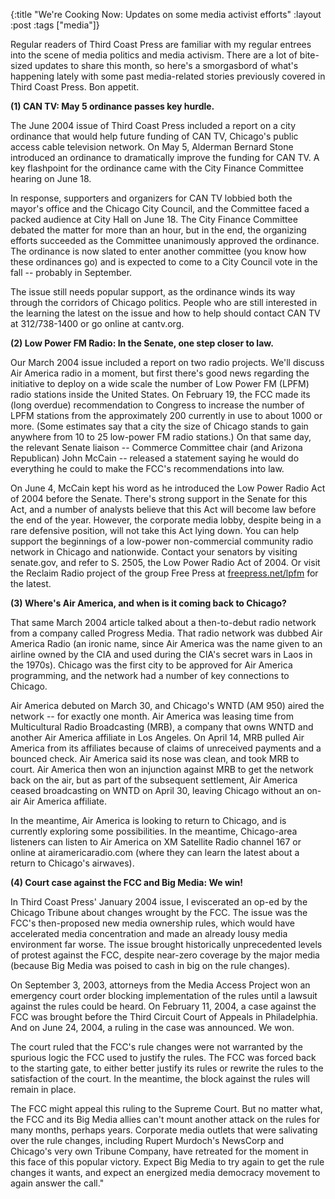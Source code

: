 {:title "We're Cooking Now: Updates on some media activist efforts"
:layout :post
:tags  ["media"]}

Regular readers of Third Coast Press are familiar with my regular entrees into
the scene of media politics and media activism. There are a lot of bite-sized
updates to share this month, so here's a smorgasbord of what's happening
lately with some past media-related stories previously covered in Third Coast
Press. Bon appetit.  
  
**(1) CAN TV: May 5 ordinance passes key hurdle.**   
  
The June 2004 issue of Third Coast Press included a report on a city ordinance
that would help future funding of CAN TV, Chicago's public access cable
television network. On May 5, Alderman Bernard Stone introduced an ordinance
to dramatically improve the funding for CAN TV. A key flashpoint for the
ordinance came with the City Finance Committee hearing on June 18.  
  
In response, supporters and organizers for CAN TV lobbied both the mayor's
office and the Chicago City Council, and the Committee faced a packed audience
at City Hall on June 18. The City Finance Committee debated the matter for
more than an hour, but in the end, the organizing efforts succeeded as the
Committee unanimously approved the ordinance. The ordinance is now slated to
enter another committee (you know how these ordinances go) and is expected to
come to a City Council vote in the fall -- probably in September.  
  
The issue still needs popular support, as the ordinance winds its way through
the corridors of Chicago politics. People who are still interested in the
learning the latest on the issue and how to help should contact CAN TV at
312/738-1400 or go online at cantv.org.  
  
**(2) Low Power FM Radio: In the Senate, one step closer to law.**   
  
Our March 2004 issue included a report on two radio projects. We'll discuss
Air America radio in a moment, but first there's good news regarding the
initiative to deploy on a wide scale the number of Low Power FM (LPFM) radio
stations inside the United States. On February 19, the FCC made its (long
overdue) recommendation to Congress to increase the number of LPFM stations
from the approximately 200 currently in use to about 1000 or more. (Some
estimates say that a city the size of Chicago stands to gain anywhere from 10
to 25 low-power FM radio stations.) On that same day, the relevant Senate
liaison -- Commerce Committee chair (and Arizona Republican) John McCain --
released a statement saying he would do everything he could to make the FCC's
recommendations into law.  
  
On June 4, McCain kept his word as he introduced the Low Power Radio Act of
2004 before the Senate. There's strong support in the Senate for this Act, and
a number of analysts believe that this Act will become law before the end of
the year. However, the corporate media lobby, despite being in a rare
defensive position, will not take this Act lying down. You can help support
the beginnings of a low-power non-commercial community radio network in
Chicago and nationwide. Contact your senators by visiting senate.gov, and
refer to S. 2505, the Low Power Radio Act of 2004. Or visit the Reclaim Radio
project of the group Free Press at
[freepress.net/lpfm](\\http://www.freepress.net/lpfm\\") for the latest.  
  
**(3) Where's Air America, and when is it coming back to Chicago?**   
  
That same March 2004 article talked about a then-to-debut radio network from a
company called Progress Media. That radio network was dubbed Air America Radio
(an ironic name, since Air America was the name given to an airline owned by
the CIA and used during the CIA's secret wars in Laos in the 1970s). Chicago
was the first city to be approved for Air America programming, and the network
had a number of key connections to Chicago.  
  
Air America debuted on March 30, and Chicago's WNTD (AM 950) aired the network
-- for exactly one month. Air America was leasing time from Multicultural
Radio Broadcasting (MRB), a company that owns WNTD and another Air America
affiliate in Los Angeles. On April 14, MRB pulled Air America from its
affiliates because of claims of unreceived payments and a bounced check. Air
America said its nose was clean, and took MRB to court. Air America then won
an injunction against MRB to get the network back on the air, but as part of
the subsequent settlement, Air America ceased broadcasting on WNTD on April
30, leaving Chicago without an on-air Air America affiliate.  
  
In the meantime, Air America is looking to return to Chicago, and is currently
exploring some possibilities. In the meantime, Chicago-area listeners can
listen to Air America on XM Satellite Radio channel 167 or online at
airamericaradio.com (where they can learn the latest about a return to
Chicago's airwaves).  
  
**(4) Court case against the FCC and Big Media: We win!**   
  
In Third Coast Press' January 2004 issue, I eviscerated an op-ed by the
Chicago Tribune about changes wrought by the FCC. The issue was the FCC's
then-proposed new media ownership rules, which would have accelerated media
concentration and made an already lousy media environment far worse. The issue
brought historically unprecedented levels of protest against the FCC, despite
near-zero coverage by the major media (because Big Media was poised to cash in
big on the rule changes).  
  
On September 3, 2003, attorneys from the Media Access Project won an emergency
court order blocking implementation of the rules until a lawsuit against the
rules could be heard. On February 11, 2004, a case against the FCC was brought
before the Third Circuit Court of Appeals in Philadelphia. And on June 24,
2004, a ruling in the case was announced. We won.  
  
The court ruled that the FCC's rule changes were not warranted by the spurious
logic the FCC used to justify the rules. The FCC was forced back to the
starting gate, to either better justify its rules or rewrite the rules to the
satisfaction of the court. In the meantime, the block against the rules will
remain in place.  
  
The FCC might appeal this ruling to the Supreme Court. But no matter what, the
FCC and its Big Media allies can't mount another attack on the rules for many
months, perhaps years. Corporate media outlets that were salivating over the
rule changes, including Rupert Murdoch's NewsCorp and Chicago's very own
Tribune Company, have retreated for the moment in this face of this popular
victory. Expect Big Media to try again to get the rule changes it wants, and
expect an energized media democracy movement to again answer the call."

